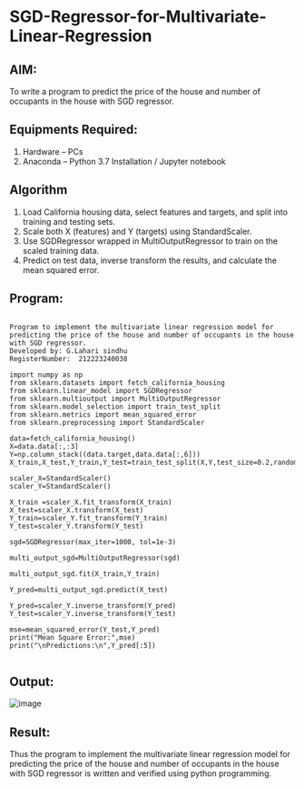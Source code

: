 # SGD-Regressor-for-Multivariate-Linear-Regression

## AIM:
To write a program to predict the price of the house and number of occupants in the house with SGD regressor.

## Equipments Required:
1. Hardware – PCs
2. Anaconda – Python 3.7 Installation / Jupyter notebook

## Algorithm
1. Load California housing data, select features and targets, and split into training and testing sets.
2. Scale both X (features) and Y (targets) using StandardScaler.
3. Use SGDRegressor wrapped in MultiOutputRegressor to train on the scaled training data.
4. Predict on test data, inverse transform the results, and calculate the mean squared error. 

## Program:
```

Program to implement the multivariate linear regression model for predicting the price of the house and number of occupants in the house with SGD regressor.
Developed by: G.Lahari sindhu
RegisterNumber:  212223240038

import numpy as np
from sklearn.datasets import fetch_california_housing
from sklearn.linear_model import SGDRegressor
from sklearn.multioutput import MultiOutputRegressor
from sklearn.model_selection import train_test_split
from sklearn.metrics import mean_squared_error
from sklearn.preprocessing import StandardScaler

data=fetch_california_housing()
X=data.data[:,:3]
Y=np.column_stack((data.target,data.data[:,6]))
X_train,X_test,Y_train,Y_test=train_test_split(X,Y,test_size=0.2,random_state=42)

scaler_X=StandardScaler()
scaler_Y=StandardScaler()

X_train =scaler_X.fit_transform(X_train)
X_test=scaler_X.transform(X_test)
Y_train=scaler_Y.fit_transform(Y_train)
Y_test=scaler_Y.transform(Y_test)

sgd=SGDRegressor(max_iter=1000, tol=1e-3)

multi_output_sgd=MultiOutputRegressor(sgd)

multi_output_sgd.fit(X_train,Y_train)

Y_pred=multi_output_sgd.predict(X_test)

Y_pred=scaler_Y.inverse_transform(Y_pred)
Y_test=scaler_Y.inverse_transform(Y_test)

mse=mean_squared_error(Y_test,Y_pred)
print("Mean Square Error:",mse)
print("\nPredictions:\n",Y_pred[:5])


```
## Output:
![image](https://github.com/user-attachments/assets/ce86d79d-4e28-45d8-95e2-3a3561ba3c9a)

## Result:
Thus the program to implement the multivariate linear regression model for predicting the price of the house and number of occupants in the house with SGD regressor is written and verified using python programming.
